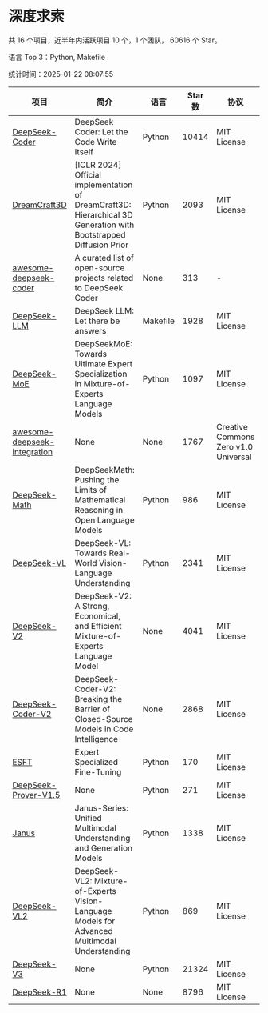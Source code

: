 # 深度求索

共 16 个项目，近半年内活跃项目 10 个，1 个团队， 60616 个 Star。

语言 Top 3：Python, Makefile

统计时间：2025-01-22 08:07:55

| 项目 | 简介 | 语言 | Star 数 | 协议 | 创建时间 | 最后更新时间 | 最后提交时间 |
| --- | --- | --- | --- | --- | --- | --- | --- |
| [DeepSeek-Coder](https://github.com/deepseek-ai/DeepSeek-Coder) | DeepSeek Coder: Let the Code Write Itself | Python | 10414 | MIT License | 2023-10-20 | 2025-01-22 | 2024-05-21 |
| [DreamCraft3D](https://github.com/deepseek-ai/DreamCraft3D) | [ICLR 2024] Official implementation of DreamCraft3D: Hierarchical 3D Generation with Bootstrapped Diffusion Prior | Python | 2093 | MIT License | 2023-10-23 | 2025-01-22 | 2024-08-21 |
| [awesome-deepseek-coder](https://github.com/deepseek-ai/awesome-deepseek-coder) | A curated list of open-source projects related to DeepSeek Coder | None | 313 | - | 2023-11-06 | 2025-01-22 | 2024-04-03 |
| [DeepSeek-LLM](https://github.com/deepseek-ai/DeepSeek-LLM) | DeepSeek LLM: Let there be answers | Makefile | 1928 | MIT License | 2023-11-29 | 2025-01-22 | 2024-02-04 |
| [DeepSeek-MoE](https://github.com/deepseek-ai/DeepSeek-MoE) | DeepSeekMoE: Towards Ultimate Expert Specialization in Mixture-of-Experts Language Models | Python | 1097 | MIT License | 2024-01-02 | 2025-01-22 | 2024-01-16 |
| [awesome-deepseek-integration](https://github.com/deepseek-ai/awesome-deepseek-integration) | None | None | 1767 | Creative Commons Zero v1.0 Universal | 2024-01-11 | 2025-01-22 | 2025-01-22 |
| [DeepSeek-Math](https://github.com/deepseek-ai/DeepSeek-Math) | DeepSeekMath: Pushing the Limits of Mathematical Reasoning in Open Language Models | Python | 986 | MIT License | 2024-02-05 | 2025-01-22 | 2024-04-15 |
| [DeepSeek-VL](https://github.com/deepseek-ai/DeepSeek-VL) | DeepSeek-VL: Towards Real-World Vision-Language Understanding | Python | 2341 | MIT License | 2024-03-07 | 2025-01-22 | 2024-04-24 |
| [DeepSeek-V2](https://github.com/deepseek-ai/DeepSeek-V2) | DeepSeek-V2: A Strong, Economical, and Efficient Mixture-of-Experts Language Model | None | 4041 | MIT License | 2024-04-22 | 2025-01-22 | 2024-09-25 |
| [DeepSeek-Coder-V2](https://github.com/deepseek-ai/DeepSeek-Coder-V2) | DeepSeek-Coder-V2: Breaking the Barrier of Closed-Source Models in Code Intelligence | None | 2868 | MIT License | 2024-06-14 | 2025-01-22 | 2024-09-24 |
| [ESFT](https://github.com/deepseek-ai/ESFT) | Expert Specialized Fine-Tuning | Python | 170 | MIT License | 2024-07-04 | 2025-01-21 | 2024-09-22 |
| [DeepSeek-Prover-V1.5](https://github.com/deepseek-ai/DeepSeek-Prover-V1.5) | None | Python | 271 | MIT License | 2024-08-15 | 2025-01-21 | 2024-08-16 |
| [Janus](https://github.com/deepseek-ai/Janus) | Janus-Series: Unified Multimodal Understanding and Generation Models | Python | 1338 | MIT License | 2024-10-18 | 2025-01-22 | 2024-11-13 |
| [DeepSeek-VL2](https://github.com/deepseek-ai/DeepSeek-VL2) | DeepSeek-VL2: Mixture-of-Experts Vision-Language Models for Advanced Multimodal Understanding | Python | 869 | MIT License | 2024-12-13 | 2025-01-22 | 2025-01-16 |
| [DeepSeek-V3](https://github.com/deepseek-ai/DeepSeek-V3) | None | Python | 21324 | MIT License | 2024-12-26 | 2025-01-22 | 2025-01-07 |
| [DeepSeek-R1](https://github.com/deepseek-ai/DeepSeek-R1) | None | None | 8796 | MIT License | 2025-01-20 | 2025-01-22 | 2025-01-21 |

